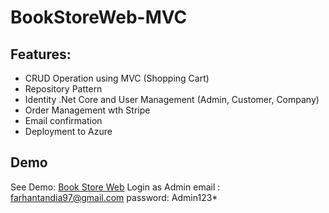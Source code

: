 # BookStoreWeb-MVC

## Features:
- CRUD Operation using MVC (Shopping Cart)
- Repository Pattern
- Identity .Net Core and User Management (Admin, Customer, Company)
- Order Management wth Stripe
- Email confirmation
- Deployment to Azure

## Demo
See Demo: [Book Store Web](https://farhanbook.azurewebsites.net/)
Login as Admin 
email : farhantandia97@gmail.com
password: Admin123*


